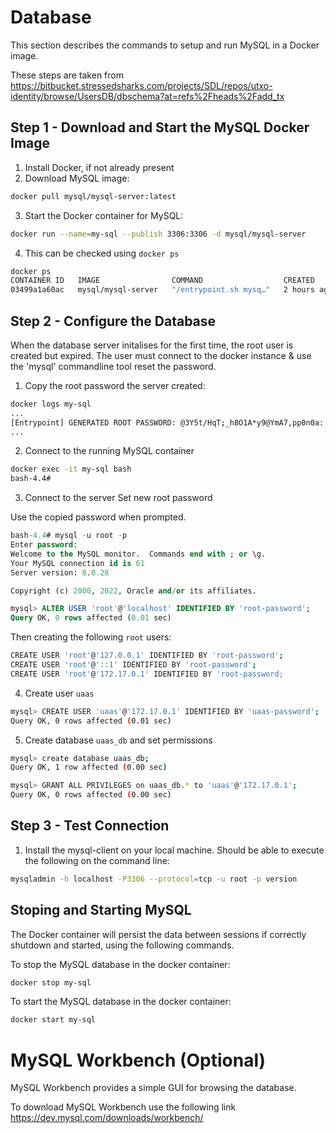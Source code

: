 # Database

This section describes the commands to setup and run MySQL in a Docker image.

These steps are taken from  https://bitbucket.stressedsharks.com/projects/SDL/repos/utxo-identity/browse/UsersDB/dbschema?at=refs%2Fheads%2Fadd_tx

## Step 1 - Download and Start the MySQL Docker Image
1. Install Docker, if not already present
2. Download MySQL image:
```bash
docker pull mysql/mysql-server:latest
```
3. Start the Docker container for MySQL:
```bash
docker run --name=my-sql --publish 3306:3306 -d mysql/mysql-server
```
4. This can be checked using `docker ps`
```bash
docker ps  
CONTAINER ID   IMAGE                COMMAND                  CREATED       STATUS                 PORTS                                     NAMES
03499a1a60ac   mysql/mysql-server   "/entrypoint.sh mysq…"   2 hours ago   Up 2 hours (healthy)   0.0.0.0:3306->3306/tcp, 33060-33061/tcp   my-sql
```
## Step 2 - Configure the Database
When the database server initalises for the first time, the root user is created but expired. The user must connect to the docker instance & use the 'mysql' commandline tool reset the password.

1. Copy the root password the server created:
```bash
docker logs my-sql
...
[Entrypoint] GENERATED ROOT PASSWORD: @3Y5t/HqT;_h8O1A*y9@YmA7,pp0n0a:
...
```
2. Connect to the running MySQL container
```bash
docker exec -it my-sql bash
bash-4.4#
```
3. Connect to the server Set new root password

Use the copied password when prompted.

```sql
bash-4.4# mysql -u root -p
Enter password:
Welcome to the MySQL monitor.  Commands end with ; or \g.
Your MySQL connection id is 61
Server version: 8.0.28

Copyright (c) 2000, 2022, Oracle and/or its affiliates.

mysql> ALTER USER 'root'@'localhost' IDENTIFIED BY 'root-password';
Query OK, 0 rows affected (0.01 sec)
```
Then creating the following `root` users:
```bash
CREATE USER 'root'@'127.0.0.1' IDENTIFIED BY 'root-password';
CREATE USER 'root'@'::1' IDENTIFIED BY 'root-password';
CREATE USER 'root'@'172.17.0.1' IDENTIFIED BY 'root-password;
```

4. Create user `uaas`
```bash
mysql> CREATE USER 'uaas'@'172.17.0.1' IDENTIFIED BY 'uaas-password';
Query OK, 0 rows affected (0.01 sec)
```

5. Create database `uaas_db` and set permissions

``` bash
mysql> create database uaas_db;
Query OK, 1 row affected (0.00 sec)

mysql> GRANT ALL PRIVILEGES on uaas_db.* to 'uaas'@'172.17.0.1';
Query OK, 0 rows affected (0.00 sec)
```

## Step 3 - Test Connection
1. Install the mysql-client on your local machine.
Should be able to execute the following on the command line:

```bash
mysqladmin -h localhost -P3306 --protocol=tcp -u root -p version
```

## Stoping and Starting MySQL
The Docker container will persist the data between sessions if correctly shutdown and started, using the following commands.

To stop the MySQL database in the docker container:
```bash
docker stop my-sql
```

To start the MySQL database in the docker container:
```bash
docker start my-sql
```

# MySQL Workbench (Optional)
MySQL Workbench provides a simple GUI for browsing the database.

To download MySQL Workbench use the following link https://dev.mysql.com/downloads/workbench/
